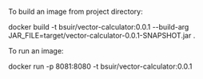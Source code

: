 To build an image from project directory:

docker build -t bsuir/vector-calculator:0.0.1 --build-arg JAR_FILE=target/vector-calculator-0.0.1-SNAPSHOT.jar .

To run an image:

docker run -p 8081:8080 -t bsuir/vector-calculator:0.0.1
